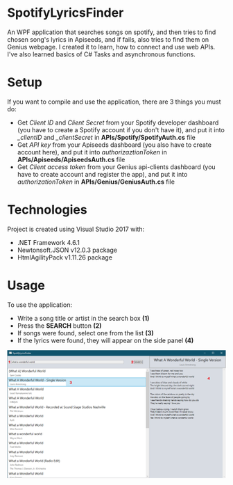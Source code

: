 # SpotifyLyricsFinder
 An WPF application that searches songs on spotify, and then tries to find chosen song's lyrics in Apiseeds, and if fails, also tries to find them on Genius webpage.
 I created it to learn, how to connect and use web APIs. I've also learned basics of C# Tasks and asynchronous functions.

# Setup
If you want to compile and use the application, there are 3 things you must do:
* Get *Client ID* and *Client Secret* from your Spotify developer dashboard (you have to create a Spotify account if you don't have it), and put it into *_clientID* and *_clientSecret* in **APIs/Spotify/SpotifyAuth.cs** file
* Get *API key* from your Apiseeds dashboard (you also have to create account here), and put it into *authorizaztionToken* in **APIs/Apiseeds/ApiseedsAuth.cs** file
* Get *Client access token* from your Genius api-clients dashboard (you have to create account and register the app), and put it into  *authorizationToken* in **APIs/Genius/GeniusAuth.cs** file

# Technologies
Project is created using Visual Studio 2017 with:
* .NET Framework 4.6.1
* Newtonsoft.JSON v12.0.3 package
* HtmlAgilityPack v1.11.26 package

# Usage
To use the application:
* Write a song title or artist in the search box **(1)**
* Press the **SEARCH** button **(2)**
* If songs were found, select one from the list **(3)**
* If the lyrics were found, they will appear on the side panel **(4)**

![Usage](screenshots/usage.png)

